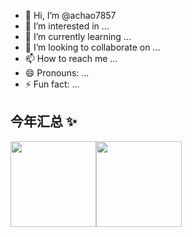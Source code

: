 - 👋 Hi, I’m @achao7857
- 👀 I’m interested in ...
- 🌱 I’m currently learning ...
- 💞️ I’m looking to collaborate on ...
- 📫 How to reach me ...
- 😄 Pronouns: ...
- ⚡ Fun fact: ...

<!---
achao7857/achao7857 is a ✨ special ✨ repository because its `README.md` (this file) appears on your GitHub profile.
You can click the Preview link to take a look at your changes.
--->
## 今年汇总 ✨

<img align="" height="137px" src="https://github-readme-stats.vercel.app/api?username=achao7857&hide_title=true&hide_border=true&show_icons=true&include_all_commits=true&line_height=21&bg_color=0,EC6C6C,FFD479,FFFC79,73FA79&theme=graywhite&locale=cn" /><img align="" height="137px" src="https://github-readme-stats.vercel.app/api/top-langs/?username=achao7857&hide_title=true&hide_border=true&layout=compact&bg_color=0,73FA79,73FDFF,D783FF&theme=graywhite&locale=cn" />
